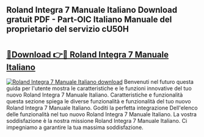 ## Roland Integra 7 Manuale Italiano Download gratuit PDF - Part-OlC Italiano Manuale del proprietario del servizio cU50H

# <h2><a href="http://dfgzzp.blite.top/?on=Roland+Integra+7+Manuale+Italiano">🔗Download 👉🔴 Roland Integra 7 Manuale Italiano</a></h2>

[![Roland Integra 7 Manuale Italiano download](https://i.imgur.com/lujVjoI.png)](http://dfgzzp.blite.top/?on=Roland+Integra+7+Manuale+Italiano)
Benvenuti nel futuro questa guida per l'utente mostra le caratteristiche e le funzioni innovative del tuo nuovo Roland Integra 7 Manuale Italiano. Caratteristiche e funzionalità questa sezione spiega le diverse funzionalità e funzionalità del tuo nuovo Roland Integra 7 Manuale Italiano. Goditi la perfetta integrazione Dell'elenco delle funzionalità nel tuo nuovo Roland Integra 7 Manuale Italiano. La vostra soddisfazione è la nostra missione Roland Integra 7 Manuale Italiano. Ci impegniamo a garantire la tua massima soddisfazione.
